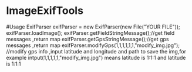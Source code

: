 # ImageExifTools
#Usage
    ExifParser exifParser = new ExifParser(new File("YOUR FILE"));
    exifParser.loadImage();
    exifParser.getFieldStringMessage();//get field messages ,return map
    exifParser.getGpsStringMessage();//get gps messages ,return map
    exifParser.modifyGps(1,1,1,1,1,1,"modify_img.jpg"); //modify gps info ,input  latitude and longitude and path to save the img,for example intput(1,1,1,1,1,"modify_img.jpg") means latitude is 1:1:1 and latitude is 1:1:1 
